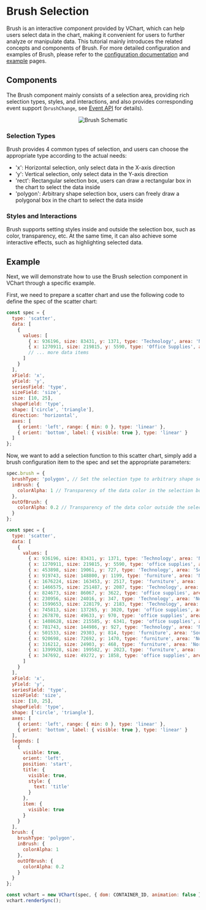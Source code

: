 # Brush Selection

Brush is an interactive component provided by VChart, which can help users select data in the chart, making it convenient for users to further analyze or manipulate data. This tutorial mainly introduces the related concepts and components of Brush. For more detailed configuration and examples of Brush, please refer to the [configuration documentation](../../../option) and [example](../../../example) pages.

## Components

The Brush component mainly consists of a selection area, providing rich selection types, styles, and interactions, and also provides corresponding event support (`brushChange`, see [Event API](/vchart/api/API/event) for details).

<div style="text-align: center;">
  <img src="https://lf9-dp-fe-cms-tos.byteorg.com/obj/bit-cloud/48c337ece11d289fc4644a21b.png" alt="Brush Schematic">
</div>

### Selection Types

Brush provides 4 common types of selection, and users can choose the appropriate type according to the actual needs:

- 'x': Horizontal selection, only select data in the X-axis direction
- 'y': Vertical selection, only select data in the Y-axis direction
- 'rect': Rectangular selection box, users can draw a rectangular box in the chart to select the data inside
- 'polygon': Arbitrary shape selection box, users can freely draw a polygonal box in the chart to select the data inside

### Styles and Interactions

Brush supports setting styles inside and outside the selection box, such as color, transparency, etc. At the same time, it can also achieve some interactive effects, such as highlighting selected data.

## Example

Next, we will demonstrate how to use the Brush selection component in VChart through a specific example.

First, we need to prepare a scatter chart and use the following code to define the spec of the scatter chart:

```javascript
const spec = {
  type: 'scatter',
  data: [
    {
      values: [
        { x: 936196, size: 83431, y: 1371, type: 'Technology', area: 'Northeast' },
        { x: 1270911, size: 219815, y: 5590, type: 'Office Supplies', area: 'Central-South' }
        // ... more data items
      ]
    }
  ],
  xField: 'x',
  yField: 'y',
  seriesField: 'type',
  sizeField: 'size',
  size: [10, 25],
  shapeField: 'type',
  shape: ['circle', 'triangle'],
  direction: 'horizontal',
  axes: [
    { orient: 'left', range: { min: 0 }, type: 'linear' },
    { orient: 'bottom', label: { visible: true }, type: 'linear' }
  ]
};
```

Now, we want to add a selection function to this scatter chart, simply add a brush configuration item to the spec and set the appropriate parameters:

```javascript
spec.brush = {
  brushType: 'polygon', // Set the selection type to arbitrary shape selection box
  inBrush: {
    colorAlpha: 1 // Transparency of the data color in the selection box
  },
  outOfBrush: {
    colorAlpha: 0.2 // Transparency of the data color outside the selection box
  }
};
```

```javascript livedemo
const spec = {
  type: 'scatter',
  data: [
    {
      values: [
        { x: 936196, size: 83431, y: 1371, type: 'Technology', area: 'Northeast' },
        { x: 1270911, size: 219815, y: 5590, type: 'office supplies', area: 'Zhongnan' },
        { x: 453898, size: 19061, y: 727, type: 'Technology', area: 'Southwest' },
        { x: 919743, size: 148800, y: 1199, type: 'furniture', area: 'North China' },
        { x: 1676224, size: 163453, y: 2517, type: 'furniture', area: 'East China' },
        { x: 1466575, size: 251487, y: 2087, type: 'Technology', area: 'Zhongnan' },
        { x: 824673, size: 86067, y: 3622, type: 'office supplies', area: 'Northeast' },
        { x: 230956, size: 24016, y: 347, type: 'Technology', area: 'Northwest' },
        { x: 1599653, size: 228179, y: 2183, type: 'Technology', area: 'East China' },
        { x: 745813, size: 137265, y: 3020, type: 'office supplies', area: 'North China' },
        { x: 267870, size: 49633, y: 970, type: 'office supplies', area: 'Northwest' },
        { x: 1408628, size: 215585, y: 6341, type: 'office supplies', area: 'East China' },
        { x: 781743, size: 144986, y: 927, type: 'Technology', area: 'North China' },
        { x: 501533, size: 29303, y: 814, type: 'furniture', area: 'Southwest' },
        { x: 920698, size: 72692, y: 1470, type: 'furniture', area: 'Northeast' },
        { x: 316212, size: 24903, y: 468, type: 'furniture', area: 'Northwest' },
        { x: 1399928, size: 199582, y: 2023, type: 'furniture', area: 'Zhongnan' },
        { x: 347692, size: 49272, y: 1858, type: 'office supplies', area: 'Southwest' }
      ]
    }
  ],
  xField: 'x',
  yField: 'y',
  seriesField: 'type',
  sizeField: 'size',
  size: [10, 25],
  shapeField: 'type',
  shape: ['circle', 'triangle'],
  axes: [
    { orient: 'left', range: { min: 0 }, type: 'linear' },
    { orient: 'bottom', label: { visible: true }, type: 'linear' }
  ],
  legends: [
    {
      visible: true,
      orient: 'left',
      position: 'start',
      title: {
        visible: true,
        style: {
          text: 'title'
        }
      },
      item: {
        visible: true
      }
    }
  ],
  brush: {
    brushType: 'polygon',
    inBrush: {
      colorAlpha: 1
    },
    outOfBrush: {
      colorAlpha: 0.2
    }
  }
};

const vchart = new VChart(spec, { dom: CONTAINER_ID, animation: false });
vchart.renderSync();
```
